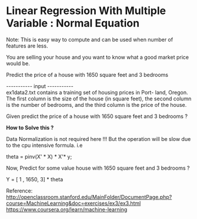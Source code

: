 # Linear Regression With Multiple Variable : Normal Equation

Note: This is easy way to compute and can be used when number of features are less.


You are selling your house and you want to know what a good market price would be.

Predict the price of a house with 1650 square feet and 3 bedrooms

----------- input ----------- <br>
ex1data2.txt contains a training set of housing prices in Port- land, Oregon.
The first column is the size of the house (in square feet), the second column is the number of bedrooms, and the third column is the price of the house.


Given predict the price of a house with 1650 square feet and 3 bedrooms ?


<b>How to Solve this ?</b><br>

Data Normalization is not required here !!! But the operation will be slow due to the cpu intensive formula. i.e<br>

theta = pinv(X' * X) * X'* y;


Now, Predict for some value house with 1650 square feet and 3 bedrooms ?


  Y = [ 1 , 1650, 3] * theta


 Reference:
 http://openclassroom.stanford.edu/MainFolder/DocumentPage.php?course=MachineLearning&doc=exercises/ex3/ex3.html
 https://www.coursera.org/learn/machine-learning
